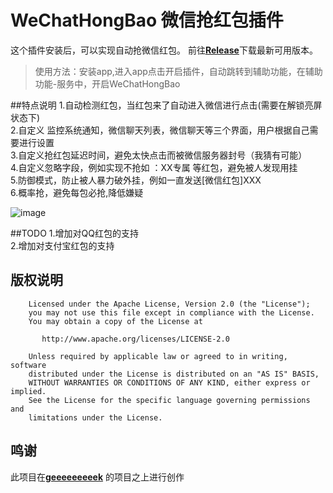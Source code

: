 # WeChatHongBao 微信抢红包插件
这个插件安装后，可以实现自动抢微信红包。
前往[**Release**](https://github.com/tttony3/WeChatHongBao/releases/)下载最新可用版本。
> 使用方法：安装app,进入app点击开启插件，自动跳转到辅助功能，在辅助功能-服务中，开启WeChatHongBao

##特点说明
1.自动检测红包，当红包来了自动进入微信进行点击(需要在解锁亮屏状态下)   
2.自定义 监控系统通知，微信聊天列表，微信聊天等三个界面，用户根据自己需要进行设置  
3.自定义抢红包延迟时间，避免太快点击而被微信服务器封号（我猜有可能）  
4.自定义忽略字段，例如实现不抢如 ：XX专属 等红包，避免被人发现用挂   
5.防御模式，防止被人暴力破外挂，例如一直发送[微信红包]XXX    
6.概率抢，避免每包必抢,降低嫌疑

![image](https://github.com/tttony3/WeChatHongBao/blob/master/preview.jpg)

##TODO
1.增加对QQ红包的支持  
2.增加对支付宝红包的支持


## 版权说明
```
	Licensed under the Apache License, Version 2.0 (the "License");
	you may not use this file except in compliance with the License.
	You may obtain a copy of the License at

	   http://www.apache.org/licenses/LICENSE-2.0

	Unless required by applicable law or agreed to in writing, software
	distributed under the License is distributed on an "AS IS" BASIS,
	WITHOUT WARRANTIES OR CONDITIONS OF ANY KIND, either express or implied.
	See the License for the specific language governing permissions and
	limitations under the License.

```

## 鸣谢
此项目在[**geeeeeeeeek**](https://github.com/geeeeeeeeek/WeChatLuckyMoney) 的项目之上进行创作
